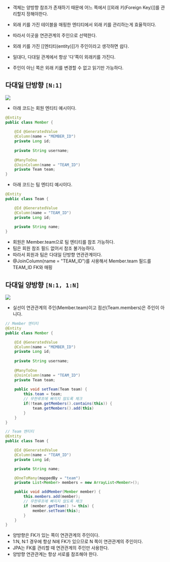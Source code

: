 - 객체는 양방향 참조가 존재하기 때문에 어느 쪽에서 [[외래 키(Foreign Key)]]를 관리할지 정해야한다.
- 외래 키를 가진 테이블을 매핑한 엔티티에서 외래 키를 관리하는게 효율적이다.
- 따라서 이곳을 연관관계의 주인으로 선택한다.

- 외래 키를 가진 [[엔티티(entity)]]가 주인이라고 생각하면 쉽다. 

- 일대다, 다대일 관계에서 항상 '다'쪽이 외래키를 가진다.

- 주인이 아닌 쪽은 외래 키를 변경할 수 없고 읽기만 가능하다.

## 다대일 단방향 `[N:1]`

![](https://blog.kakaocdn.net/dn/bbOmYO/btrc7OGHP52/9oJ5bUvzDsxPqk5LPg9HB0/img.png)

- 아래 코드는 회원 엔티티 예시이다.

```java
@Entity
public class Member {
    
    @Id @GeneratedValue
    @Column(name = "MEMBER_ID")
    private Long id;
    
    private String username;
    
    @ManyToOne
    @JoinColumn(name = "TEAM_ID")
    private Team team;
}
```

- 아래 코드는 팀 엔티티 예시이다.

```java
@Entity
public class Team {

    @Id @GeneratedValue
    @Column(name = "TEAM_ID")
    private Long id;
    
    private String name;
}
```

- 회원은 Member.team으로 팀 엔티티를 참조 가능하다.
- 팀은 회원 참조 필드 없어서 참조 불가능하다.
- 따라서 회원과 팀은 다대일 단방향 연관관계이다.
- @JoinColumn(name = "TEAM_ID")를 사용해서 Member.team 필드를 TEAM_ID FK와 매핑

## 다대일 양방향 `[N:1, 1:N]`

![](https://blog.kakaocdn.net/dn/d6HJaa/btrc3qGA5Jw/oWRi8keSetysgjwDD8tmQk/img.png)

- 실선이 연관관계의 주인(Member.team)이고 점선(Team.members)은 주인이 아니다. 

```java
// Member 엔티티
@Entity
public class Member {

    @Id @GeneratedValue
    @Column(name = "MEMBER_ID")
    private Long id;
    
    private String username;
    
    @ManyToOne
    @JoinColumn(name = "TEAM_ID")
    private Team team;
    
    public void setTeam(Team team) {
        this.team = team;
        // 무한루프에 빠지지 않도록 체크
        if(!team.getMembers().contains(this)) {
            team.getMembers().add(this)
        }
    }
}
```

```java
// Team 엔티티
@Entity
public class Team {

    @Id @GeneratedValue
    @Column(name = "TEAM_ID")
    private Long id;

    private String name;

    @OneToMany(mappedBy = "team")
    private List<Member> members = new ArrayList<Member>();

    public void addMember(Member member) {
        this.members.add(member);
        // 무한루프에 빠지지 않도록 체크
        if (member.getTeam() != this) {
            member.setTeam(this);
        }
    }
}
```

- 양방향은 FK가 있는 쪽이 연관관계의 주인이다.
- 1:N, N:1 경우에 항상 N에 FK가 있으므로 N 쪽이 연관관계의 주인이다.
- JPA는 FK를 관리할 때 연관관계의 주인만 사용한다.
- 양방향 연관관계는 항상 서로를 참조해야 한다.